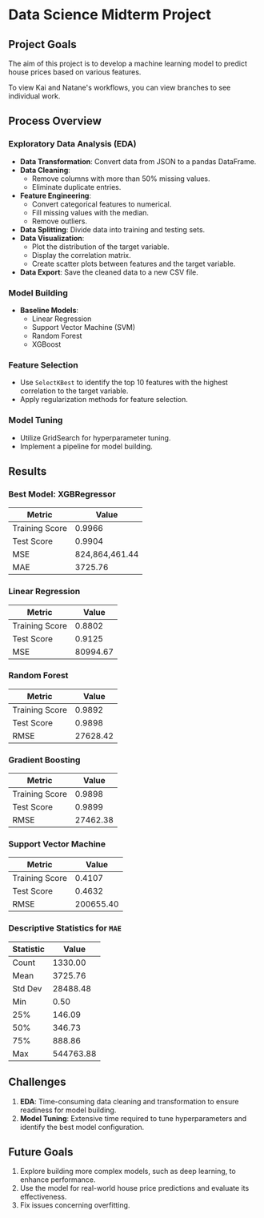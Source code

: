 # Data Science Midterm Project

## Project Goals
The aim of this project is to develop a machine learning model to predict house prices based on various features.

To view Kai and Natane's workflows, you can view branches to see individual work.
## Process Overview

### Exploratory Data Analysis (EDA)
- **Data Transformation**: Convert data from JSON to a pandas DataFrame.
- **Data Cleaning**: 
  - Remove columns with more than 50% missing values.
  - Eliminate duplicate entries.
- **Feature Engineering**:
  - Convert categorical features to numerical.
  - Fill missing values with the median.
  - Remove outliers.
- **Data Splitting**: Divide data into training and testing sets.
- **Data Visualization**:
  - Plot the distribution of the target variable.
  - Display the correlation matrix.
  - Create scatter plots between features and the target variable.
- **Data Export**: Save the cleaned data to a new CSV file.

### Model Building
- **Baseline Models**:
  - Linear Regression
  - Support Vector Machine (SVM)
  - Random Forest
  - XGBoost

### Feature Selection
- Use `SelectKBest` to identify the top 10 features with the highest correlation to the target variable.
- Apply regularization methods for feature selection.

### Model Tuning
- Utilize GridSearch for hyperparameter tuning.
- Implement a pipeline for model building.

## Results

### Best Model: XGBRegressor
| Metric         | Value              |
|----------------|--------------------|
| Training Score | 0.9966             |
| Test Score     | 0.9904             |
| MSE            | 824,864,461.44     |
| MAE            | 3725.76            |


### Linear Regression
| Metric         | Value              |
|----------------|--------------------|
| Training Score | 0.8802             |
| Test Score     | 0.9125             |
| MSE            | 80994.67           |

### Random Forest
| Metric         | Value              |
|----------------|--------------------|
| Training Score | 0.9892             |
| Test Score     | 0.9898             |
| RMSE           | 27628.42           |

### Gradient Boosting
| Metric         | Value              |
|----------------|--------------------|
| Training Score | 0.9898             |
| Test Score     | 0.9899             |
| RMSE           | 27462.38           |

### Support Vector Machine
| Metric         | Value              |
|----------------|--------------------|
| Training Score | 0.4107             |
| Test Score     | 0.4632             |
| RMSE           | 200655.40          |
### Descriptive Statistics for `MAE`
| Statistic | Value     |
|-----------|-----------|
| Count     | 1330.00   |
| Mean      | 3725.76   |
| Std Dev   | 28488.48  |
| Min       | 0.50      |
| 25%       | 146.09    |
| 50%       | 346.73    |
| 75%       | 888.86    |
| Max       | 544763.88 |

## Challenges 
1. **EDA**: Time-consuming data cleaning and transformation to ensure readiness for model building.
2. **Model Tuning**: Extensive time required to tune hyperparameters and identify the best model configuration.

## Future Goals
1. Explore building more complex models, such as deep learning, to enhance performance.
2. Use the model for real-world house price predictions and evaluate its effectiveness.
3. Fix issues concerning overfitting.
